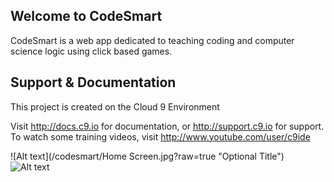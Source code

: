 ## Welcome to CodeSmart

CodeSmart is a web app dedicated to teaching coding and computer science logic using click based games.

## Support & Documentation

This project is created on the Cloud 9 Environment

Visit http://docs.c9.io for documentation, or http://support.c9.io for support.
To watch some training videos, visit http://www.youtube.com/user/c9ide

![Alt text](/codesmart/Home Screen.jpg?raw=true "Optional Title")
![Alt text](/codesmart/Application.jpg?raw=true "Optional Title")
